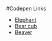 #Codepen Links

* [Elephant](https://codepen.io/elloo/full/jGRJoQ/)
* [Bear cub](https://codepen.io/elloo/full/WZmqya/)
* [Beaver](https://codepen.io/elloo/full/rGgqNW/)
